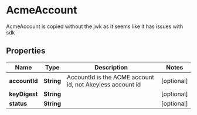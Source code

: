 

# AcmeAccount

AcmeAccount is copied without the jwk as it seems like it has issues with sdk

## Properties

| Name | Type | Description | Notes |
|------------ | ------------- | ------------- | -------------|
|**accountId** | **String** | AccountId is the ACME account id, not Akeyless account id |  [optional] |
|**keyDigest** | **String** |  |  [optional] |
|**status** | **String** |  |  [optional] |



